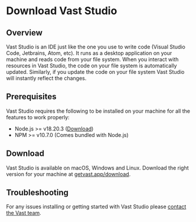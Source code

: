 # Download Vast Studio

## Overview

Vast Studio is an IDE just like the one you use to write code (Visual Studio Code, Jetbrains, Atom, etc). It runs as a desktop application on your machine and reads code from your file system. When you interact with resources in Vast Studio, the code on your file system is automatically updated. Similarly, if you update the code on your file system Vast Studio will instantly reflect the changes.

## Prerequisites

Vast Studio requires the following to be installed on your machine for all the features to work properly:

- Node.js >= v18.20.3 ([Download](https://nodejs.org/en/download/package-manager))
- NPM >= v10.7.0 (Comes bundled with Node.js)

## Download

Vast Studio is available on macOS, Windows and Linux. Download the right version for your machine at [getvast.app/download](https://www.getvast.app/download).

## Troubleshooting

For any issues installing or getting started with Vast Studio please [contact the Vast team](https://getvast.app/contact).
